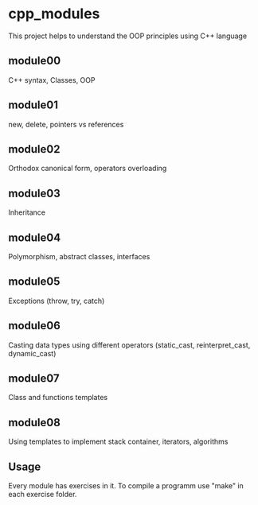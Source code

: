 # cpp_modules

This project helps to understand the OOP principles using C++ language

## module00
C++ syntax, Classes, OOP
## module01
new, delete, pointers vs references
## module02
Orthodox canonical form, operators overloading
## module03
Inheritance
## module04
Polymorphism, abstract classes, interfaces
## module05
Exceptions (throw, try, catch)
## module06
Casting data types using different operators (static_cast, reinterpret_cast, dynamic_cast)
## module07
Class and functions templates
## module08
Using templates to implement stack container, iterators, algorithms


## Usage

Every module has exercises in it. To compile a programm use "make" in each exercise folder.
